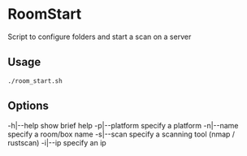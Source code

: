 # RoomStart
Script to configure folders and start a scan on a server

## Usage
`./room_start.sh`

## Options
-h|--help 					show brief help
-p|--platform				specify a platform
-n|--name					  specify a room/box name
-s|--scan			 		  specify a scanning tool (nmap / rustscan)
-i|--ip					    specify an ip
